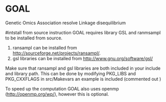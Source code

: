 GOAL
====

Genetic Omics Association resolve Linkage disequilibrium

#intstall from source instruction 
GOAL requires library GSL and ranmsampl to be installed from source.

1. ransampl can be installed from http://sourceforge.net/projects/ransampl/.
2. gsl libraries can be installed from http://www.gnu.org/software/gsl/

Make sure that ransampl and gsl libraries are both included in your include and library path. 
This can be done by modifying PKG_LIBS and PKG_CXXFLAGS in  src/Makevars an example is included (commented out )

To speed up the computation GOAL also uses openmp (http://openmp.org/wp/), however this is optional.
